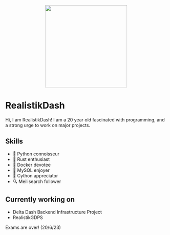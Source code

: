<p align="center">
  <img width="256" height="256" src="https://user-images.githubusercontent.com/36131887/235499870-662d5b01-cbb5-4d98-ac01-5b0d8753256c.png">
</p>

# RealistikDash
Hi, I am RealistikDash! I am a 20 year old fascinated with programming, and a strong urge to work on major projects.

## Skills
- 🐍 Python connoisseur
- 🦀 Rust enthusiast
- 🚢 Docker devotee
- 💾 MySQL enjoyer
- 🤖 Cython appreciator
- 🔍 Meilisearch follower

## Currently working on
- Delta Dash Backend Infrastructure Project
- RealistikGDPS

Exams are over! (20/6/23)
